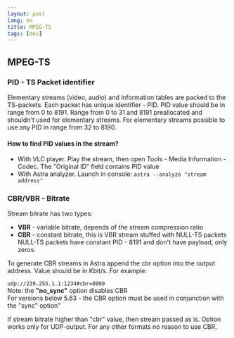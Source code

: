 ```yaml
---
layout: post
lang: en
title: MPEG-TS
tags: [dev]
---
```


## MPEG-TS

<!-- more -->

### PID - TS Packet identifier

Elementary streams (video, audio) and information tables are packed to the TS-packets. Each packet has unique identifier - PID.
PID value should be in range from 0 to 8191. Range from 0 to 31 and 8191 preallocated and shouldn't used for elementary streams. For elementary streams possible to use any PID in range from 32 to 8190.

#### How to find PID values in the stream?

- With VLC player. Play the stream, then open Tools - Media Information - Codec. The "Original ID" field contains PID value
- With Astra analyzer. Launch in console:
`astra --analyze "stream address"`

### CBR/VBR - Bitrate

Stream bitrate has two types:

- **VBR** - variable bitrate, depends of the stream compression ratio
- **CBR** - constant bitrate, this is VBR stream stuffed with NULL-TS packets
NULL-TS packets have constant PID - 8191 and don't have payload, only zeros.

To generate CBR streams in Astra append the cbr option into the output address. Value should be in Kbit/s. For example:

`udp://239.255.1.1:1234#cbr=8000`  
Note: the **"no_sync"** option disables CBR   
For versions below 5.63 - the CBR option must be used in conjunction with the "sync" option"  

If stream bitrate higher than "cbr" value, then stream passed as is. Option works only for UDP-output. For any other formats no reason to use CBR.
